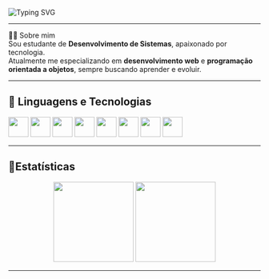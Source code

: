 <!-- Banner azul -->

  
  <!-- Texto animado dentro do banner -->
![Typing SVG](https://readme-typing-svg.herokuapp.com?font=Fira+Code&size=30&pause=1000&color=0A66C2&center=true&vCenter=true&width=600&lines=Ol%C3%A1%2C+eu+sou+Marlon+Gomes+da+Silva;Sou+Dev+Full+Stack;Apaixonado+por+tecnologia;Bem-vindo+ao+meu+perfil+🚀)

---

👨‍💻 Sobre mim  
Sou estudante de **Desenvolvimento de Sistemas**, apaixonado por tecnologia.  
Atualmente me especializando em **desenvolvimento web** e **programação orientada a objetos**, sempre buscando aprender e evoluir.  

---

## 🚀 Linguagens e Tecnologias  

<p align="left">
  <img src="https://cdn.jsdelivr.net/gh/devicons/devicon/icons/html5/html5-original.svg" width="40px"/>
  <img src="https://cdn.jsdelivr.net/gh/devicons/devicon/icons/css3/css3-original.svg" width="40px"/>
  <img src="https://cdn.jsdelivr.net/gh/devicons/devicon/icons/javascript/javascript-original.svg" width="40px"/>
  <img src="https://cdn.jsdelivr.net/gh/devicons/devicon/icons/java/java-original.svg" width="40px"/>
  <img src="https://cdn.jsdelivr.net/gh/devicons/devicon/icons/mysql/mysql-original.svg" width="40px"/>
  <img src="https://cdn.jsdelivr.net/gh/devicons/devicon/icons/git/git-original.svg" width="40px"/>
  <img src="https://cdn.jsdelivr.net/gh/devicons/devicon/icons/github/github-original.svg" width="40px"/>
  <img src="https://cdn.jsdelivr.net/gh/devicons/devicon/icons/vscode/vscode-original.svg" width="40px"/>
</p>

---

## 🤖Estatísticas

<div align="center">
  <img src="https://github-readme-stats.vercel.app/api?username=Srmarlongs&show_icons=true&theme=tokyonight" height="160px"/>
  <img src="https://github-readme-stats.vercel.app/api/top-langs/?username=Srmarlongs&layout=compact&theme=tokyonight" height="160px"/>
</div>

---










